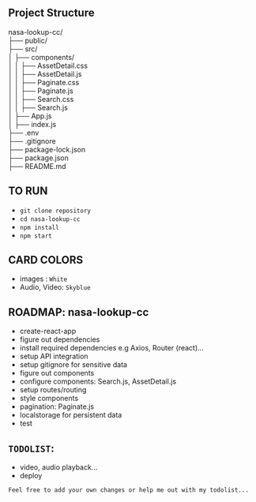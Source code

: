 ## Project Structure          
nasa-lookup-cc/               \
├── public/                   \
├── src/                      
│   ├── components/           \
│   │   ├── AssetDetail.css   \
│   │   ├── AssetDetail.js    \
│   │   ├── Paginate.css      \
│   │   ├── Paginate.js       \
│   │   ├── Search.css        \
│   │   ├── Search.js         \
│   ├── App.js                \
│   ├── index.js              \
├── .env                      \
├── .gitignore                \
├── package-lock.json         \
├── package.json              
├── README.md                 



## TO RUN
- `git clone repository`
- `cd nasa-lookup-cc` 
- `npm install`
- `npm start`


## CARD COLORS
- images : `White`
- Audio, Video: `Skyblue`

## ROADMAP: nasa-lookup-cc
- create-react-app 
- figure out dependencies 
- install required dependencies e.g Axios, Router (react)... 
- setup API integration 
- setup gitignore for sensitive data
- figure out components 
- configure components: Search.js, AssetDetail.js
- setup routes/routing 
- style components 
- pagination: Paginate.js
- localstorage for persistent data
- test


## `TODOLIST`:
- video, audio playback...
- deploy 

`Feel free to add your own changes or help me out with my todolist...`




